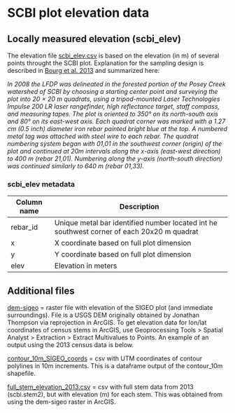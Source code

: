 # SCBI plot elevation data

## Locally measured elevation (scbi_elev)
The elevation file [scbi_elev.csv](https://github.com/SCBI-ForestGEO/SCBI-ForestGEO-Data/blob/master/spatial_data/elevation/scbi_elev.csv) is based on the elevation (in m) of several points throught the SCBI plot. 
Explanation for the sampling design is described in [Bourg et al. 2013](http://onlinelibrary.wiley.com/doi/10.1890/13-0010.1/full) and summarized here:

_In 2008 the LFDP was delineated in the forested portion of the Posey Creek watershed of
SCBI by choosing a starting center point and surveying the plot into 20 × 20 m quadrats, using a tripod-­mounted Laser
Technologies Impulse 200 LR laser rangefinder, high reflectance target, staff compass, and measuring tapes. The plot is
oriented to 350° on its north-­south axis and 80° on its east-­west axis. Each quadrat corner was marked with a 1.27 cm (0.5
inch) diameter iron rebar painted bright blue at the top. A numbered metal tag was attached with steel wire to each rebar. The
quadrat numbering system began with 01,01 in the southwest corner (origin) of the plot and continued at 20m intervals along
the x-­axis (east-­west direction) to 400 m (rebar 21,01). Numbering along the y-­axis (north-­south direction) was continued
similarly to 640 m (rebar 01,33)._

### scbi_elev metadata
|Column name | Description |
|---|---|
|rebar_id|Unique metal bar identified number located int he southwest corner of each 20x20 m quadrat|
|x|X coordinate based on full plot dimension|
|y|Y coordinate based on full plot dimension|
|elev|Elevation in meters |

## Additional files
[dem-sigeo]() = raster file with elevation of the SIGEO plot (and immediate surroundings). File is a USGS DEM originally obtained by Jonathan Thompson via reprojection in ArcGIS. To get elevation data for lon/lat coordinates of census stems in ArcGIS, use Geoprocessing Tools > Spatial Analyst > Extraction > Extract Multivalues to Points. An example of an output using the 2013 census data is below.

[contour_10m_SIGEO_coords](https://github.com/SCBI-ForestGEO/SCBI-ForestGEO-Data/blob/master/spatial_data/elevation/contour10m_SIGEO_coords.csv) = csv with UTM coordinates of contour polylines in 10m increments. This is a dataframe output of the contour_10m shapefile.

[full_stem_elevation_2013.csv](https://github.com/SCBI-ForestGEO/SCBI-ForestGEO-Data/blob/master/spatial_data/elevation/full_stem_elevation_2013.csv) = csv with full stem data from 2013 (scbi.stem2), but with elevation (m) for each stem. This was obtained from using the dem-sigeo raster in ArcGIS.




